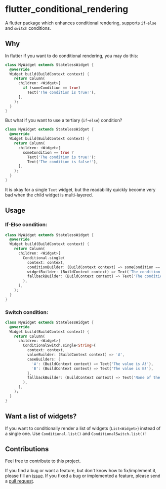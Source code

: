 # flutter_conditional_rendering

A flutter package which enhances conditional rendering, supports `if`-`else` and `switch` conditions.

## Why

In flutter if you want to do conditional rendering, you may do this:

```dart
class MyWidget extends StatelessWidget {
  @override
  Widget build(BuildContext context) {
    return Column(
      children: <Widget>[
        if (someCondition == true)
          Text('The condition is true!'),
      ],
    );
  }
}
```

But what if you want to use a tertiary (`if`-`else`) condition?

```dart
class MyWidget extends StatelessWidget {
  @override
  Widget build(BuildContext context) {
    return Column(
      children: <Widget>[
        someCondition == true ?
          Text('The condition is true!'):
          Text('The condition is false!'),
      ],
    );
  }
}
```

It is okay for a single `Text` widget, but the readability quickly become very bad when the child widget is multi-layered.

## Usage

### If-Else condition:

```dart
class MyWidget extends StatelessWidget {
  @override
  Widget build(BuildContext context) {
    return Column(
      children: <Widget>[
        Conditional.single(
          context: context,
          conditionBuilder: (BuildContext context) => someCondition == true,
          widgetBuilder: (BuildContext context) => Text('The condition is true!'),
          fallbackBuilder: (BuildContext context) => Text('The condition is false!'),
        ),
      ],
    );
  }
}
```

### Switch condition:

```dart
class MyWidget extends StatelessWidget {
  @override
  Widget build(BuildContext context) {
    return Column(
      children: <Widget>[
        ConditionalSwitch.single<String>(
          context: context,
          valueBuilder: (BuildContext context) => 'A',
          caseBuilders: {
            'A': (BuildContext context) => Text('The value is A!'),
            'B': (BuildContext context) => Text('The value is B!'),
          },
          fallbackBuilder: (BuildContext context) => Text('None of the cases matched!'),
        ),
      ],
    );
  }
}
```

## Want a list of widgets?

If you want to conditionally render a list of widgets (`List<Widget>`) instead of a single one. Use `Conditional.list()` and `ConditionalSwitch.list()`!

## Contributions

Feel free to contribute to this project.

If you find a bug or want a feature, but don't know how to fix/implement it, please fill an [issue](https://github.com/crizant/flutter_conditional_rendering/issues).
If you fixed a bug or implemented a feature, please send a [pull request](https://github.com/crizant/flutter_conditional_rendering/pulls).
